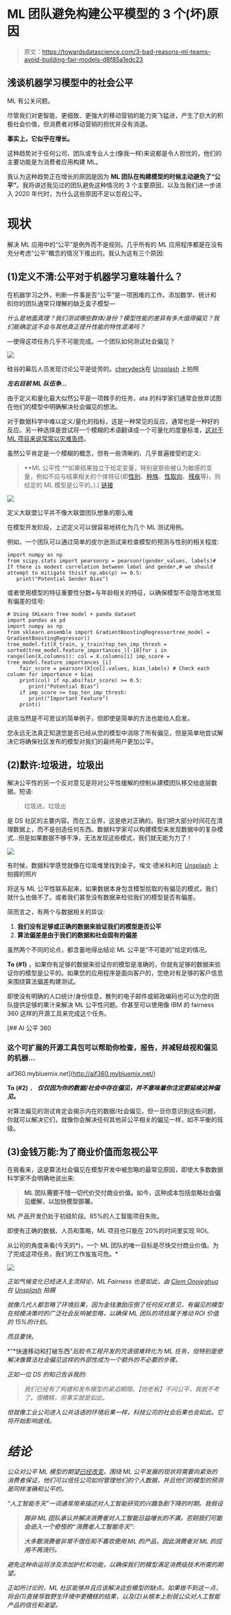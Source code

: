 # ML 团队避免构建公平模型的 3 个(坏)原因

> 原文：<https://towardsdatascience.com/3-bad-reasons-ml-teams-avoid-building-fair-models-d8f85a1edc23>

## 浅谈机器学习模型中的社会公平

ML 有公关问题。

尽管我们对更智能、更细致、更强大的移动营销的能力突飞猛进，产生了巨大的积极社会价值，但消费者对移动营销的担忧并没有消退。

**事实上，它似乎在增长。**

这种趋势对于任何公司、团队或专业人士(像我一样)来说都是令人担忧的，他们的主要功能是为消费者应用构建 ML。

我认为这种趋势正在增长的原因是因为 **ML 团队在构建模型的时候主动避免了“公平”**。我将讲述我见过的团队避免这种情况的 3 个主要原因，以及当我们进一步进入 2020 年代时，为什么这些原因不足以忽视公平。

# 现状

解决 ML 应用中的“公平”是例外而不是规则。几乎所有的 ML 应用程序都是在没有充分考虑“公平”概念的情况下推出的。我认为这有三个原因:

## (1)定义不清:公平对于机器学习意味着什么？

在机器学习之外，判断一件事是否“公平”是一项困难的工作。添加数学、统计和 B]你的团队通常只理解的缺乏盒子模型—

*什么是地面真理？我们测试哪些群体/身份？模型性能的差异有多大值得偏见？我们能确定这不会与其他真正提升性能的特性混淆吗？*

—使得这项任务几乎不可能完成。一个团队如何测试社会偏见？

![](img/b90da5841d32f3bf648a140e2014f879.png)

硅谷的幕后人员发现讨论公平是徒劳的。[cherydeck](https://unsplash.com/@cherrydeck?utm_source=medium&utm_medium=referral)在 [Unsplash](https://unsplash.com?utm_source=medium&utm_medium=referral) 上拍照

***左右目前 ML 队伍争…***

由于定义和量化最大似然公平是一项棘手的任务，ata 的科学家们通常会放弃试图在他们的模型中明确解决社会偏见的想法。

对于数据科学中难以定义/量化的指标，这是一种常见的反应，通常也是一种好的反应。另一种选择是尝试将一个模糊的术语翻译成一个可量化的度量标准，[这对于 ML 项目来说常常以灾难告终](/ml-product-management-has-a-translation-problem-65e87df655b1)。

虽然公平肯定是一个模糊的概念，但有一些清晰的、几乎普遍接受的定义:

> **ML 公平性:**如果结果独立于给定变量，特别是那些被认为敏感的变量，例如不应与结果相关的个体特征(即[性别](https://en.wikipedia.org/wiki/Gender)、[种族](https://en.wikipedia.org/wiki/Ethnicity)、[性取向](https://en.wikipedia.org/wiki/Sexual_orientation)、[残疾](https://en.wikipedia.org/wiki/Disability)等)，则给定的 ML 模型是公平的。).[ [链接](https://en.wikipedia.org/wiki/Fairness_(machine_learning))

![](img/3c6d985fb1b06b6a71d3c8a4dfd0944a.png)

定义大联盟公平并不像大联盟团队想象的那么难

在模型开发阶段，上述定义可以很容易地转化为几个 ML 测试用例。

例如，一个团队可以通过简单的皮尔逊测试来检查模型的预测与性别的相关程度:

```
import numpy as np
from scipy.stats import pearsonrp = pearsonr(gender_values, labels)# If there is modest correlation between label and gender,# we should attempt to mitigate thisif np.abs(p) >= 0.5:
   print("Potential Gender Bias")
```

或者使用模型的特征重要性分数+与年龄相关的特征，以确保模型不会隐含地发现有偏差的信号:

```
# Using SKLearn Tree model + panda dataset
import pandas as pd
import numpy as np
from sklearn.ensemble import GradientBoostingRegressortree_model = GradientBoostingRegressor()
tree_model.fit(X_train, y_train)top_ten_imp_thresh = sorted(tree_model.feature_importances_)[-10]for i in range(len(X.columns)): col = X.columns[i] imp_score = tree_model.feature_importances_[i]
    fair_score = pearsonr(X[col].values, bias_labels) # Check each column for importance + bias
    print(col) if np.abs(fair_score) >= 0.5:
       print("Potential Bias")
    if imp_score >= top_ten_imp_thresh:
       print("Important Feature")
    print()
```

这些当然是不可思议的简单例子，但即使是简单的方法也能给人启发。

您永远无法真正知道您是否已经从您的模型中消除了所有偏见，但是简单地尝试解决它将确保社区发布的模型对我们的最终用户更加公平。

## (2)默许:垃圾进，垃圾出

解决公平性的另一个反对意见是将对公平性缓解的控制从建模团队移交给底层数据。短语:

> 垃圾进，垃圾出

是 DS 社区的主要内容。而在工业界，这是绝对正确的。我们把大部分时间花在清理数据上，而不是创造任何东西。数据科学家可以构建模型来发现数据中的复杂模式…但是如果数据不够干净，无法发现这些模式，我们就无能为力了！

![](img/ce9383b132e385d522651232718108b7.png)

有时候，数据科学感觉就像在垃圾堆里找到金子。埃文·德米科利在 [Unsplash](https://unsplash.com?utm_source=medium&utm_medium=referral) 上拍摄的照片

将这与 ML 公平性联系起来，如果数据本身包含模型拾取的有偏见的模式，我们就什么也做不了。或者我们甚至没有数据来检验我们的模型是否有偏差。

简而言之，有两个与数据相关的异议:

1.  **我们没有足够或正确的数据来验证我们的模型是否公平**
2.  **算法偏差是由于我们的数据和社会固有的偏差**

虽然两个不同的论点，都含蓄地得出结论 ML 公平是“不可能的”给定的情况。

**To (#1)** ，如果你有足够的数据来验证你的模型是准确的，你就有足够的数据来验证你的模型是公平的。如果您的应用程序是面向客户的，您绝对有足够的客户信息来围绕算法偏差构建测试。

即使没有明确的人口统计/身份信息，散列的电子邮件或邮政编码也可以为您的团队提供足够的果汁来解决 ML 公平性问题。你甚至可以使用像 IBM 的 fairness 360 这样的开源工具来完成这个任务。

[](http://aif360.mybluemix.net/) [## AI 公平 360

### 这个可扩展的开源工具包可以帮助你检查，报告，并减轻歧视和偏见的机器…

aif360.mybluemix.net](http://aif360.mybluemix.net/) 

**To (#2)** ， ***仅仅因为你的数据/社会中存在偏见，并不意味着你注定要延续这种偏见。***

对算法偏见的测试肯定会揭示内在的数据/社会偏见，但一旦你意识到这些问题，你就可以解决它们，就像你会解决任何其他非公平相关的偏见一样，如不平衡的班级。

## (3)金钱万能:为了商业价值而忽视公平

在我看来，这是算法社会偏见在模型开发中被忽略的最常见原因，即使大多数数据科学家不会明确地说出来:

> **ML 团队需要不惜一切代价交付商业价值。如今，这种成本包括忽略社会偏见缓解，以加快模型部署。**

ML 产品开发仍处于初级阶段。85%的人工智能项目失败。

即使有正确的数据、人员和策略，ML 项目也只能在 20%的时间里实现 ROI。

从公司的角度来看(今天的*)，一个 ML 团队的唯一目标是尽快交付商业价值。为了完成这项任务，我们的工作岌岌可危。*

*![](img/1439ab8b6f6145736d129dad904adafa.png)*

*正如气候变化已经进入主流辩论，ML Fairness 也是如此，由 [Clem Onojeghuo](https://unsplash.com/@clemono?utm_source=medium&utm_medium=referral) 在 [Unsplash](https://unsplash.com?utm_source=medium&utm_medium=referral) 拍摄*

*就像几代人都忽略了环境后果，因为金钱激励压倒了任何反对意见，有偏见的模型在规模决策时的广泛社会反响被忽略，以确保 ML 团队的项目属于推动 ROI 价值的 15%的计划。*

*而且要快。*

*“*快速移动和打破东西”*后脸书工程开发的咒语很难转化为 ML 任务，但特别是使解决像算法社会偏见这样的外部性成为一个额外的不必要的步骤。*

*正如一位 DS 的知己告诉我的:*

> *我们已经有了构建和发布模型的紧迫期限。【他老板】不问公平，我就不考了。很糟糕，但事实就是如此。*

*但就像工业公司进入公共话语的环境后果一样，科技公司的社会后果也会如此。它将开始影响底线。*

# *结论*

*公众对公平 ML 模型的期望[已经改变](https://www.fintechnews.org/report-shows-consumers-dont-trust-artificial-intelligence/)。围绕 ML 公平发展的现状将需要向紧张的消费者保证，他们可以信任公司如何管理他们的个人数据，并且他们的模型的预测是同样准确和公平的。*

*“人工智能冬天”一词通常用来描述对人工智能研究的兴趣急剧下降的时期。我假设*

> ***除非 ML 团队承认并解决消费者对人工智能日益增长的不满，否则我们可能会进入一个奇怪的“消费者人工智能冬天”:***
> 
> ***大多数消费者非常不信任和不喜欢使用 ML 的产品，因此消费者对 ML 的应用不再流行。***

*避免这种命运将涉及添加护栏和功能，以确保我们的模型满足消费级技术所需的期望。*

*正如所讨论的，ML 社区能够并且应该解决这些模型的缺点。如果做不到这一点，将会(1)直接导致野生环境中更糟糕的结果，以及(2)从根本上削弱公众对人工智能产品的信任和渴望。*